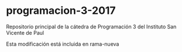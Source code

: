 # programacion-3-2017
Repositorio principal de la cátedra de Programación 3 del Instituto San Vicente de Paul

Esta modificación está incluida en rama-nueva

